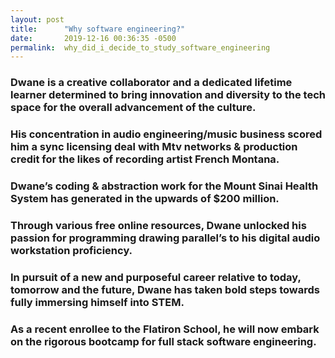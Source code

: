 ```yaml
---
layout: post
title:      "Why software engineering?"
date:       2019-12-16 00:36:35 -0500
permalink:  why_did_i_decide_to_study_software_engineering
---
```



### Dwane is a creative collaborator and a dedicated lifetime learner determined to bring innovation and diversity to the tech space for the overall advancement of the culture.

### His concentration in audio engineering/music business scored him a sync licensing deal with Mtv networks & production credit for the likes of recording artist French Montana.

### Dwane’s coding & abstraction work for the Mount Sinai Health System has generated in the upwards of $200 million.

### Through various free online resources, Dwane unlocked his passion for programming drawing parallel’s to his digital audio workstation proficiency.

### In pursuit of a new and purposeful career relative to today, tomorrow and the future, Dwane has taken bold steps towards fully immersing himself into STEM.

### As a recent enrollee to the Flatiron School, he will now embark on the rigorous bootcamp for full stack software engineering.
